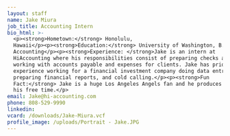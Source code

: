 ```yaml
---
layout: staff
name: Jake Miura
job_title: Accounting Intern
bio_html: >-
  <p><strong>Hometown:</strong> Honolulu,
  Hawaii</p><p><strong>Education:</strong> University of Washington, B.A. in
  Accounting</p><p><strong>Experience: </strong>Jake is an intern at
  HiAccounting where his responsibilities consist of preparing checks and
  working with accounts payable and expenses for clients. Jake has prior
  experience working for a financial investment company doing data entry,
  preparing financial reports, and cold calling.</p><p><strong>Fun
  Fact:</strong> Jake is a huge Los Angeles Angels fan and he produces music in
  his free time.</p>
email: Jake@hi-accounting.com
phone: 808-529-9990
linkedin:
vcard: /downloads/Jake-Miura.vcf
profile_image: /uploads/Portrait - Jake.JPG
---
```


